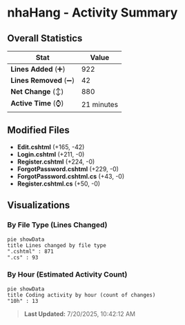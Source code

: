 # nhaHang - Activity Summary 

## Overall Statistics

| Stat                   | Value                                                             |
| ---------------------- | ----------------------------------------------------------------- |
| **Lines Added** (➕)   | 922                                          |
| **Lines Removed** (➖) | 42                                        |
| **Net Change** (↕)    | 880                |
| **Active Time** (⌚)   | 21 minutes |


## Modified Files
- **Edit.cshtml** (+165, -42)
- **Login.cshtml** (+211, -0)
- **Register.cshtml** (+224, -0)
- **ForgotPassword.cshtml** (+229, -0)
- **ForgotPassword.cshtml.cs** (+43, -0)
- **Register.cshtml.cs** (+50, -0)

## Visualizations

### By File Type (Lines Changed)

```mermaid
pie showData
title Lines changed by file type
".cshtml" : 871
".cs" : 93
```

### By Hour (Estimated Activity Count)

```mermaid
pie showData
title Coding activity by hour (count of changes)
"10h" : 13
```


> **Last Updated:** 7/20/2025, 10:42:12 AM